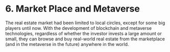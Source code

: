 # 6. Market Place and Metaverse

The real estate market had been limited to local circles, except for some big players until now. With the development of blockchain and metaverse technologies, regardless of whether the investor invests a large amount or small, they can browse and buy real-world real estate from the marketplace (and in the metaverse in the future) anywhere in the world.
